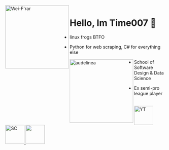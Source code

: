 <img src="https://user-images.githubusercontent.com/60156453/149975292-55311db1-c215-4086-b444-390b519a94e2.png" align="left" width="200" alt="Wei-F'rar"/>


# Hello, Im Time007 🌱

- linux frogs BTFO

- Python for web scraping, C# for everything else

<img src="https://user-images.githubusercontent.com/60156453/149975535-6f8fdbff-1ccd-4390-8d8b-34e5677a4371.png" align="left" width="200" alt="audelinea"/>

- School of Software Design & Data Science

- Ex semi-pro league player
<br />
<div id="content">
  
  <a href="https://www.youtube.com/channel/UCNuM5Iqq53ZzjWXHIYa-Wew">
    <img src="https://user-images.githubusercontent.com/60156453/149978787-edce8f6d-ce8b-4bdf-8481-924bdcfb7708.png" width="60" alt="YT">
  </a>
  <a href="https://soundcloud.com/time007">
    <img src="https://user-images.githubusercontent.com/60156453/149979672-b7f564fd-4b73-474d-9dca-86c812bb30a4.png" width="60" alt="SC">
  </a>
  <a href="https://www.unknowncheats.me/forum/members/353730.html">
    <img src="https://user-images.githubusercontent.com/60156453/149982639-c9e4c1b4-699d-4481-a887-f12bb281d668.png" width="60" alt"UC">
  </a>

</div>


